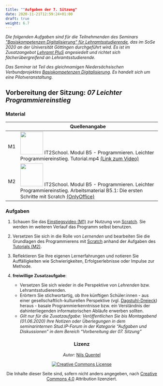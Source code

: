 ```yaml
---
title: ""Aufgaben der 7. Sitzung"
date: 2020-11-21T12:59:24+01:00
draft: true
weight: 6.7
---
```



*Die folgenden Aufgaben sind für die Teilnehmenden des  Seminars ["Basiskompetenzen Digitalisierung“ für Lehramtsstudierende](https://univz.uni-goettingen.de/qisserver/rds?state=verpublish&status=init&vmfile=no&moduleCall=webInfo&publishConfFile=webInfo&publishSubDir=veranstaltung&veranstaltung.veranstid=262605), das im SoSe 2020 an der Universität Göttingen durchgeführt wird. Es ist im Zusatzangebot [Lehramt PluS](https://www.uni-goettingen.de/lehramtplus) angesiedelt und richtet sich fächerübergreifend an Lehramtsstudierende.*

*Das Seminar ist Teil des gleichnamigen Niedersächsischen Verbundprojektes [Basiskompetenzen Digitalisierung](http://www.lehrerbildungsverbund-niedersachsen.de/index.php?s=ProjektBasiskompetenzenDigitalisierung). Es handelt sich um eine Pilotveranstaltung.*


##  Vorbereitung der Sitzung: *07 Leichter Programmiereinstieg*



### Material

|  | Quellenangabe |
| -------- | -------- |
| M1     | <a href="https://creativecommons.org/licenses/by-nc-sa/4.0/" target="_top"><img alt="" src="https://legalidadonline.com/wp-content/uploads/2019/04/Atribución-NoComercial-CompartirIgual-CC-BY-NC-SA-4.0.jpg" width="75px" /></a> IT2School. Modul B5 - Programmieren. Leichter Programmiereinstieg. Tutorial.mp4 [(Link zum Video)](https://owncloud.gwdg.de/index.php/s/xaU5o86T7AA6oeS) |
| M2 | <a href="https://creativecommons.org/licenses/by-nc-sa/4.0/" target="_top"><img alt="" src="https://legalidadonline.com/wp-content/uploads/2019/04/Atribución-NoComercial-CompartirIgual-CC-BY-NC-SA-4.0.jpg" width="75px" /></a> IT2School. Modul B5 - Programmieren. Leichter Programmiereinstieg. Arbeitsmaterial B5.1: Die ersten Schritte mit Scratch [(OnlyOffice)](https://cs.uol.de/apps/onlyoffice/s/CdkRCgRtgB8YZ3F?fileId=1920477224)|

### Aufgaben

1. Schauen Sie das [Einstiegsvideo (M1)](https://owncloud.gwdg.de/index.php/s/xaU5o86T7AA6oeS) zur  Nutzung von [Scratch](https://scratch.mit.edu/). Sie werden im weiteren Verlauf das Programm selbst benutzen.
2. Versetzen Sie sich in die Rolle von *Lernenden* und bearbeiten Sie die Grundlagen des Programmierens mit [Scratch](https://scratch.mit.edu/) anhand der Aufgaben des [Tutorials (M2)](https://cs.uol.de/apps/onlyoffice/s/CdkRCgRtgB8YZ3F?fileId=1920477224).
3. Reflektieren Sie Ihre eigenen Lernerfahrungen und notieren Sie Auffälligkeiten wie Schwierigkeiten, Erfolgserlebnisse oder Impulse zur Methode.

4. **freiwillige Zusatzaufgabe**:
    * Versetzen Sie sich wieder in die Perspektive von *Lehrenden* bzw. Lehramtsstudierenden.
    * Erörtern Sie stichwortartig, ob Ihre künftigen Schüler:innen - aus einer gesellschaftlich-kulturellen Perspektive (vgl. [Dagstuhl-Dreieck](https://mia.phsz.ch/Dagstuhl/)) heraus  - basale Programmierkenntnisse bzw. ein Verständnis der dahinterliegenden informatorischen Abläufe erwerben sollten.
    * *Gilt nur für die Zusatzaufgabe: Veröffentlichen Sie bis  Montagabend (01.06.2020) Ihre Notizen oder Überlegungen in dem seminarinternen Stud.IP-Forum in der Kategorie “Aufgaben und Diskussionen” in dem Bereich “Vorbereitung der 07. Sitzung”*


<center>

### Lizenz
*Autor:* [Nils Quentel](https://twitter.com/nilsquentel)


<a rel="license" href="http://creativecommons.org/licenses/by/4.0/"><img alt="Creative Commons License" style="border-width:0" src="https://i.creativecommons.org/l/by/4.0/88x31.png" /></a><br/><p>Die Inhalte dieser Seite sind, sofern nicht anders angegeben, nach <a rel="license" href="http://creativecommons.org/licenses/by/4.0/">Creative Commons 4.0</a> Attribution lizenziert.</p>

</center>
